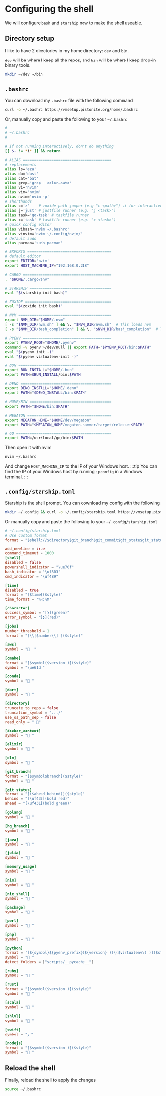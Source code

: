 # Configuring the shell
We will configure `bash` and `starship` now to make the shell useable.

## Directory setup
I like to have 2 directories in my home directory: `dev` and `bin`.

`dev` will be where I keep all the repos, and `bin` will be where I keep drop-in binary tools.

```bash
mkdir ~/dev ~/bin
```

## `.bashrc`
You can download my `.bashrc` file with the following command
```bash
curl -o ~/.bashrc https://vmsetup.pistonite.org/home/.bashrc
```

Or, manually copy and paste the following to your `~/.bashrc`
```bash
#
# ~/.bashrc
#

# If not running interactively, don't do anything
[[ $- != *i* ]] && return

# ALIAS ========================================
# replacements
alias ls='eza' 
alias du='dust'
alias cat='bat'
alias grep='grep --color=auto'
alias vi='nvim'
alias vim='nvim'
alias nvim='nvim -p'
# shorthands
alias c='z'    # zoxide path jumper (e.g "c <path>") zi for interactive
alias j='just' # justfile runner (e.g. "j <task>")
alias task='go-task' # taskfile runner
alias x='task' # taskfile runner (e.g. "x <task>")
# quick config editor
alias vibash='nvim ~/.bashrc'
alias vinvim='nvim ~/.config/nvim/'
# default sudo
alias pacman='sudo pacman'

# EXPORTS ======================================
# default editor
export EDITOR='nvim'
export HOST_MACHINE_IP="192.168.0.218"

# CARGO ========================================
. "$HOME/.cargo/env"

# STARSHIP =====================================
eval "$(starship init bash)"

# ZOXIDE =======================================
eval "$(zoxide init bash)"

# NVM ==========================================
export NVM_DIR="$HOME/.nvm"
[ -s "$NVM_DIR/nvm.sh" ] && \. "$NVM_DIR/nvm.sh"  # This loads nvm
[ -s "$NVM_DIR/bash_completion" ] && \. "$NVM_DIR/bash_completion"  # This loads nvm bash_completion

# PYENV ========================================
export PYENV_ROOT="$HOME/.pyenv"
command -v pyenv >/dev/null || export PATH="$PYENV_ROOT/bin:$PATH"
eval "$(pyenv init -)"
eval "$(pyenv virtualenv-init -)"

# BUN ==========================================
export BUN_INSTALL="$HOME/.bun"
export PATH=$BUN_INSTALL/bin:$PATH

# DENO =========================================
export DENO_INSTALL="$HOME/.deno"
export PATH="$DENO_INSTALL/bin:$PATH"

# HOME/BIN =====================================
export PATH="$HOME/bin:$PATH"

# MEGATON ======================================
export MEGATON_HOME="$HOME/dev/megaton"
export PATH="$MEGATON_HOME/megaton-hammer/target/release:$PATH"

# GO ===========================================
export PATH=/usr/local/go/bin:$PATH
```

Then open it with nvim
```bash
nvim ~/.bashrc
```
And change `HOST_MACHINE_IP` to the IP of your Windows host.
:::tip
You can find the IP of your Windows host by running `ipconfig` in a Windows terminal.
:::

## `.config/starship.toml`
Starship is the shell prompt. You can download my config with the following
```bash
mkdir ~/.config && curl -o ~/.config/starship.toml https://vmsetup.pistonite.org/home/.config/starship.toml
```

Or manually copy and paste the following to your `~/.config/starship.toml`
```toml
# ~/.config/starship.toml
# Use custom format
format = "$shell://$directory$git_branch$git_commit$git_state$git_status $cmake$rust$nodejs$python\n$time$jobs$character"

add_newline = true
command_timeout = 1000
[shell]
disabled = false
powershell_indicator = "\ue70f"
bash_indicator = "\uf303"
cmd_indicator = "\uf489"

[time]
disabled = true
format = "[$time]($style)"
time_format = '%H:%M'

[character]
success_symbol = "[❯](green)"
error_symbol = "[❯](red)"

[jobs]
number_threshold = 1
format = "[\\[$number\\] ]($style)"

[aws]
symbol = "  "

[cmake]
format = "[$symbol($version )]($style)"
symbol = "\ue61d "

[conda]
symbol = " "

[dart]
symbol = " "

[directory]
truncate_to_repo = false
truncation_symbol = ".../"
use_os_path_sep = false
read_only = " "

[docker_context]
symbol = " "

[elixir]
symbol = " "

[elm]
symbol = " "

[git_branch]
format = "[$symbol$branch]($style)"
symbol = " "

[git_status]
format = "[($ahead_behind)]($style)"
behind = "[\uf433](bold red)"
ahead = "[\uf431](bold green)"

[golang]
symbol = " "

[hg_branch]
symbol = " "

[java]
symbol = " "

[julia]
symbol = " "

[memory_usage]
symbol = " "

[nim]
symbol = " "

[nix_shell]
symbol = " "

[package]
symbol = " "

[perl]
symbol = " "

[php]
symbol = " "

[python]
format = '[${symbol}${pyenv_prefix}(${version} )(\($virtualenv\) )]($style)'
symbol = " "
detect_folders = ["scripts/__pycache__"]

[ruby]
symbol = " "

[rust]
format = "[$symbol($version )]($style)"
symbol = " "

[scala]
symbol = " "

[shlvl]
symbol = " "

[swift]
symbol = "ﯣ "

[nodejs]
format = "[$symbol($version )]($style)"
symbol = " "
```

## Reload the shell
Finally, reload the shell to apply the changes
```bash
source ~/.bashrc
```
